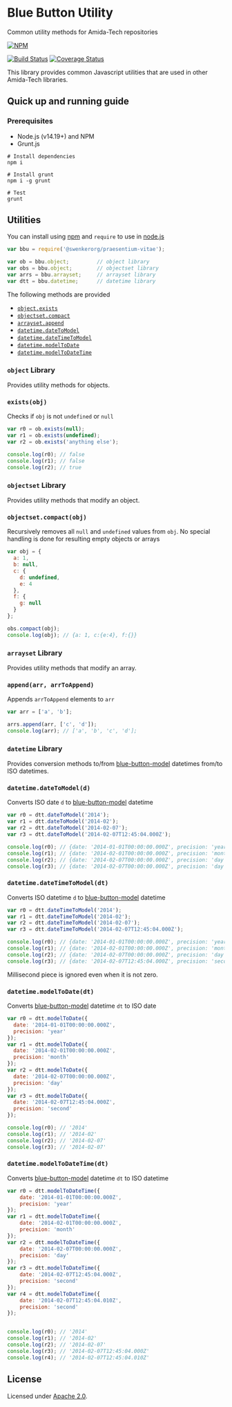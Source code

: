 Blue Button Utility
================

Common utility methods for Amida-Tech repositories

[![NPM](https://nodei.co/npm/@swenkerorg/praesentium-vitae.png)](https://nodei.co/npm/@swenkerorg/praesentium-vitae/)

[![Build Status](https://travis-ci.org/swenkerorg/praesentium-vitae.svg)](https://travis-ci.org/swenkerorg/praesentium-vitae)
[![Coverage Status](https://coveralls.io/repos/swenkerorg/praesentium-vitae/badge.png)](https://coveralls.io/r/swenkerorg/praesentium-vitae)

This library provides common Javascript utilities that are used in other Amida-Tech libraries.

## Quick up and running guide

### Prerequisites

- Node.js (v14.19+) and NPM
- Grunt.js

```
# Install dependencies
npm i

# Install grunt
npm i -g grunt

# Test
grunt

```

## Utilities

You can install using [npm](https://www.npmjs.com) and  `require` to use in [node.js](https://nodejs.org/)
```js
var bbu = require('@swenkerorg/praesentium-vitae');

var ob = bbu.object;         // object library
var obs = bbu.object;        // objectset library
var arrs = bbu.arrayset;     // arrayset library
var dtt = bbu.datetime;      // datetime library
```

The following methods are provided
- [`object.exists`](#object.exists)
- [`objectset.compact`](#objectset.compact)
- [`arrayset.append`](#arrayset.append)
- [`datetime.dateToModel`](#datetime.dateToModel)
- [`datetime.dateTimeToModel`](#datetime.dateTimeToModel)
- [`datetime.modelToDate`](#datetime.modelToDate)
- [`datetime.modelToDateTime`](#datetime.modelToDateTime)

### `object` Library

Provides utility methods for objects.

### `exists(obj)`

Checks if `obj` is not `undefined` or `null`
```js
var r0 = ob.exists(null);
var r1 = ob.exists(undefined);
var r2 = ob.exists('anything else');

console.log(r0); // false
console.log(r1); // false
console.log(r2); // true
```

### `objectset` Library

Provides utility methods that modify an object.

### `objectset.compact(obj)`

Recursively removes all `null` and `undefined` values from `obj`.  No special handling is done for resulting empty objects or arrays
```js
var obj = {
  a: 1,
  b: null,
  c: {
    d: undefined,
    e: 4
  },
  f: {
    g: null
  }
};

obs.compact(obj);
console.log(obj); // {a: 1, c:{e:4}, f:{}}
```
### `arrayset` Library

Provides utility methods that modify an array.

### `append(arr, arrToAppend)`

Appends `arrToAppend` elements to `arr`
```js
var arr = ['a', 'b'];

arrs.append(arr, ['c', 'd']);
console.log(arr); // ['a', 'b', 'c', 'd'];
```

### `datetime` Library

Provides conversion methods to/from [blue-button-model](https://github.com/amida-tech/blue-button-model) datetimes from/to ISO datetimes.

### `datetime.dateToModel(d)`

Converts ISO date `d` to [blue-button-model](https://github.com/amida-tech/blue-button-model) datetime
```js
var r0 = dtt.dateToModel('2014');
var r1 = dtt.dateToModel('2014-02');
var r2 = dtt.dateToModel('2014-02-07');
var r3 = dtt.dateToModel('2014-02-07T12:45:04.000Z');

console.log(r0); // {date: '2014-01-01T00:00:00.000Z', precision: 'year'}
console.log(r1); // {date: '2014-02-01T00:00:00.000Z', precision: 'month'}
console.log(r2); // {date: '2014-02-07T00:00:00.000Z', precision: 'day'}
console.log(r3); // {date: '2014-02-07T00:00:00.000Z', precision: 'day'}
```

### `datetime.dateTimeToModel(dt)`

Converts ISO datetime `d` to [blue-button-model](https://github.com/amida-tech/blue-button-model) datetime
```js
var r0 = dtt.dateTimeToModel('2014');
var r1 = dtt.dateTimeToModel('2014-02');
var r2 = dtt.dateTimeToModel('2014-02-07');
var r3 = dtt.dateTimeToModel('2014-02-07T12:45:04.000Z');

console.log(r0); // {date: '2014-01-01T00:00:00.000Z', precision: 'year'}
console.log(r1); // {date: '2014-02-01T00:00:00.000Z', precision: 'month'}
console.log(r2); // {date: '2014-02-07T00:00:00.000Z', precision: 'day'}
console.log(r3); // {date: '2014-02-07T12:45:04.000Z', precision: 'second'}
```
Millisecond piece is ignored even when it is not zero.

### `datetime.modelToDate(dt)`

Converts [blue-button-model](https://github.com/amida-tech/blue-button-model) datetime `dt` to ISO date
```js
var r0 = dtt.modelToDate({
  date: '2014-01-01T00:00:00.000Z',
  precision: 'year'
});
var r1 = dtt.modelToDate({
  date: '2014-02-01T00:00:00.000Z',
  precision: 'month'
});
var r2 = dtt.modelToDate({
  date: '2014-02-07T00:00:00.000Z',
  precision: 'day'
});
var r3 = dtt.modelToDate({
  date: '2014-02-07T12:45:04.000Z',
  precision: 'second'
});

console.log(r0); // '2014'
console.log(r1); // '2014-02'
console.log(r2); // '2014-02-07'
console.log(r3); // '2014-02-07'
```

### `datetime.modelToDateTime(dt)`

Converts [blue-button-model](https://github.com/amida-tech/blue-button-model) datetime `dt` to ISO datetime
```js
var r0 = dtt.modelToDateTime({
    date: '2014-01-01T00:00:00.000Z',
    precision: 'year'
});
var r1 = dtt.modelToDateTime({
    date: '2014-02-01T00:00:00.000Z',
    precision: 'month'
});
var r2 = dtt.modelToDateTime({
    date: '2014-02-07T00:00:00.000Z',
    precision: 'day'
});
var r3 = dtt.modelToDateTime({
    date: '2014-02-07T12:45:04.000Z',
    precision: 'second'
});
var r4 = dtt.modelToDateTime({
    date: '2014-02-07T12:45:04.010Z',
    precision: 'second'
});


console.log(r0); // '2014'
console.log(r1); // '2014-02'
console.log(r2); // '2014-02-07'
console.log(r3); // '2014-02-07T12:45:04.000Z'
console.log(r4); // '2014-02-07T12:45:04.010Z'
```

## License

Licensed under [Apache 2.0](./LICENSE).
